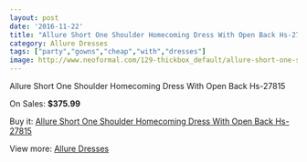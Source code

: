 ```yaml
---
layout: post
date: '2016-11-22'
title: "Allure Short One Shoulder Homecoming Dress With Open Back Hs-27815"
category: Allure Dresses
tags: ["party","gowns","cheap","with","dresses"]
image: http://www.neoformal.com/129-thickbox_default/allure-short-one-shoulder-homecoming-dress-with-open-back-hs-27815.jpg
---
```

Allure Short One Shoulder Homecoming Dress With Open Back Hs-27815

On Sales: **$375.99**
<a href="https://www.neoformal.com/en/allure-dresses/46-allure-short-one-shoulder-homecoming-dress-with-open-back-hs-27815.html"><amp-img layout="responsive" width="600" height="600" src="//www.neoformal.com/129-thickbox_default/allure-short-one-shoulder-homecoming-dress-with-open-back-hs-27815.jpg" alt="Allure Short One Shoulder Homecoming Dress With Open Back Hs-27815 0" /></a>
<a href="https://www.neoformal.com/en/allure-dresses/46-allure-short-one-shoulder-homecoming-dress-with-open-back-hs-27815.html"><amp-img layout="responsive" width="600" height="600" src="//www.neoformal.com/130-thickbox_default/allure-short-one-shoulder-homecoming-dress-with-open-back-hs-27815.jpg" alt="Allure Short One Shoulder Homecoming Dress With Open Back Hs-27815 1" /></a>
<a href="https://www.neoformal.com/en/allure-dresses/46-allure-short-one-shoulder-homecoming-dress-with-open-back-hs-27815.html"><amp-img layout="responsive" width="600" height="600" src="//www.neoformal.com/131-thickbox_default/allure-short-one-shoulder-homecoming-dress-with-open-back-hs-27815.jpg" alt="Allure Short One Shoulder Homecoming Dress With Open Back Hs-27815 2" /></a>
<a href="https://www.neoformal.com/en/allure-dresses/46-allure-short-one-shoulder-homecoming-dress-with-open-back-hs-27815.html"><amp-img layout="responsive" width="600" height="600" src="//www.neoformal.com/132-thickbox_default/allure-short-one-shoulder-homecoming-dress-with-open-back-hs-27815.jpg" alt="Allure Short One Shoulder Homecoming Dress With Open Back Hs-27815 3" /></a>
<a href="https://www.neoformal.com/en/allure-dresses/46-allure-short-one-shoulder-homecoming-dress-with-open-back-hs-27815.html"><amp-img layout="responsive" width="600" height="600" src="//www.neoformal.com/133-thickbox_default/allure-short-one-shoulder-homecoming-dress-with-open-back-hs-27815.jpg" alt="Allure Short One Shoulder Homecoming Dress With Open Back Hs-27815 4" /></a>

Buy it: [Allure Short One Shoulder Homecoming Dress With Open Back Hs-27815](https://www.neoformal.com/en/allure-dresses/46-allure-short-one-shoulder-homecoming-dress-with-open-back-hs-27815.html "Allure Short One Shoulder Homecoming Dress With Open Back Hs-27815")

View more: [Allure Dresses](https://www.neoformal.com/en/2-allure-dresses "Allure Dresses")